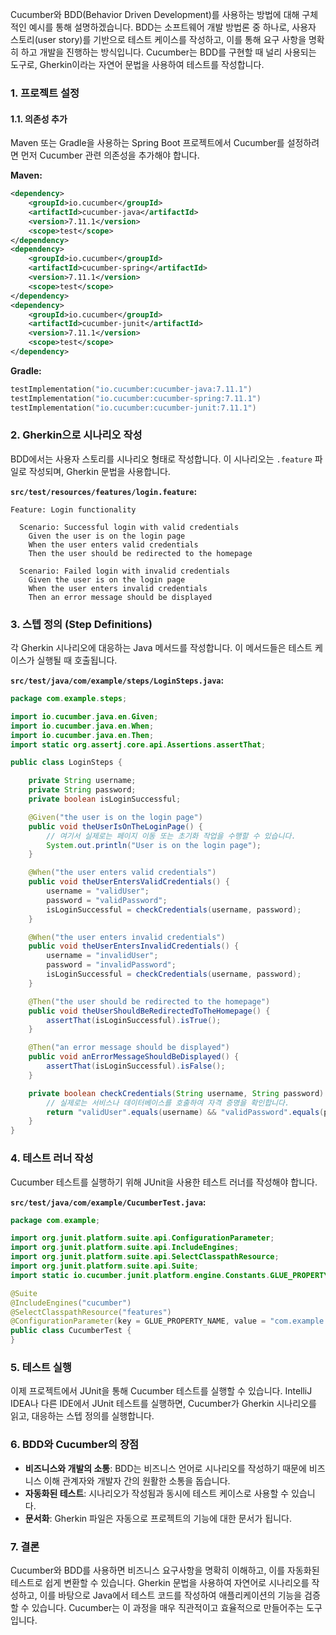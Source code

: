Cucumber와 BDD(Behavior Driven Development)를 사용하는 방법에 대해 구체적인 예시를 통해 설명하겠습니다. BDD는 소프트웨어 개발 방법론 중 하나로, 사용자 스토리(user story)를 기반으로 테스트 케이스를 작성하고, 이를 통해 요구 사항을 명확히 하고 개발을 진행하는 방식입니다. Cucumber는 BDD를 구현할 때 널리 사용되는 도구로, Gherkin이라는 자연어 문법을 사용하여 테스트를 작성합니다.

### 1. 프로젝트 설정

#### 1.1. 의존성 추가

Maven 또는 Gradle을 사용하는 Spring Boot 프로젝트에서 Cucumber를 설정하려면 먼저 Cucumber 관련 의존성을 추가해야 합니다.

**Maven:**

```xml
<dependency>
    <groupId>io.cucumber</groupId>
    <artifactId>cucumber-java</artifactId>
    <version>7.11.1</version>
    <scope>test</scope>
</dependency>
<dependency>
    <groupId>io.cucumber</groupId>
    <artifactId>cucumber-spring</artifactId>
    <version>7.11.1</version>
    <scope>test</scope>
</dependency>
<dependency>
    <groupId>io.cucumber</groupId>
    <artifactId>cucumber-junit</artifactId>
    <version>7.11.1</version>
    <scope>test</scope>
</dependency>
```

**Gradle:**

```kotlin
testImplementation("io.cucumber:cucumber-java:7.11.1")
testImplementation("io.cucumber:cucumber-spring:7.11.1")
testImplementation("io.cucumber:cucumber-junit:7.11.1")
```

### 2. Gherkin으로 시나리오 작성

BDD에서는 사용자 스토리를 시나리오 형태로 작성합니다. 이 시나리오는 `.feature` 파일로 작성되며, Gherkin 문법을 사용합니다.

**`src/test/resources/features/login.feature`:**

```gherkin
Feature: Login functionality

  Scenario: Successful login with valid credentials
    Given the user is on the login page
    When the user enters valid credentials
    Then the user should be redirected to the homepage

  Scenario: Failed login with invalid credentials
    Given the user is on the login page
    When the user enters invalid credentials
    Then an error message should be displayed
```

### 3. 스텝 정의 (Step Definitions)

각 Gherkin 시나리오에 대응하는 Java 메서드를 작성합니다. 이 메서드들은 테스트 케이스가 실행될 때 호출됩니다.

**`src/test/java/com/example/steps/LoginSteps.java`:**

```java
package com.example.steps;

import io.cucumber.java.en.Given;
import io.cucumber.java.en.When;
import io.cucumber.java.en.Then;
import static org.assertj.core.api.Assertions.assertThat;

public class LoginSteps {

    private String username;
    private String password;
    private boolean isLoginSuccessful;

    @Given("the user is on the login page")
    public void theUserIsOnTheLoginPage() {
        // 여기서 실제로는 페이지 이동 또는 초기화 작업을 수행할 수 있습니다.
        System.out.println("User is on the login page");
    }

    @When("the user enters valid credentials")
    public void theUserEntersValidCredentials() {
        username = "validUser";
        password = "validPassword";
        isLoginSuccessful = checkCredentials(username, password);
    }

    @When("the user enters invalid credentials")
    public void theUserEntersInvalidCredentials() {
        username = "invalidUser";
        password = "invalidPassword";
        isLoginSuccessful = checkCredentials(username, password);
    }

    @Then("the user should be redirected to the homepage")
    public void theUserShouldBeRedirectedToTheHomepage() {
        assertThat(isLoginSuccessful).isTrue();
    }

    @Then("an error message should be displayed")
    public void anErrorMessageShouldBeDisplayed() {
        assertThat(isLoginSuccessful).isFalse();
    }

    private boolean checkCredentials(String username, String password) {
        // 실제로는 서비스나 데이터베이스를 호출하여 자격 증명을 확인합니다.
        return "validUser".equals(username) && "validPassword".equals(password);
    }
}
```

### 4. 테스트 러너 작성

Cucumber 테스트를 실행하기 위해 JUnit을 사용한 테스트 러너를 작성해야 합니다.

**`src/test/java/com/example/CucumberTest.java`:**

```java
package com.example;

import org.junit.platform.suite.api.ConfigurationParameter;
import org.junit.platform.suite.api.IncludeEngines;
import org.junit.platform.suite.api.SelectClasspathResource;
import org.junit.platform.suite.api.Suite;
import static io.cucumber.junit.platform.engine.Constants.GLUE_PROPERTY_NAME;

@Suite
@IncludeEngines("cucumber")
@SelectClasspathResource("features")
@ConfigurationParameter(key = GLUE_PROPERTY_NAME, value = "com.example.steps")
public class CucumberTest {
}
```

### 5. 테스트 실행

이제 프로젝트에서 JUnit을 통해 Cucumber 테스트를 실행할 수 있습니다. IntelliJ IDEA나 다른 IDE에서 JUnit 테스트를 실행하면, Cucumber가 Gherkin 시나리오를 읽고, 대응하는 스텝 정의를 실행합니다.

### 6. BDD와 Cucumber의 장점

- **비즈니스와 개발의 소통**: BDD는 비즈니스 언어로 시나리오를 작성하기 때문에 비즈니스 이해 관계자와 개발자 간의 원활한 소통을 돕습니다.
- **자동화된 테스트**: 시나리오가 작성됨과 동시에 테스트 케이스로 사용할 수 있습니다.
- **문서화**: Gherkin 파일은 자동으로 프로젝트의 기능에 대한 문서가 됩니다.

### 7. 결론

Cucumber와 BDD를 사용하면 비즈니스 요구사항을 명확히 이해하고, 이를 자동화된 테스트로 쉽게 변환할 수 있습니다. Gherkin 문법을 사용하여 자연어로 시나리오를 작성하고, 이를 바탕으로 Java에서 테스트 코드를 작성하여 애플리케이션의 기능을 검증할 수 있습니다. Cucumber는 이 과정을 매우 직관적이고 효율적으로 만들어주는 도구입니다.